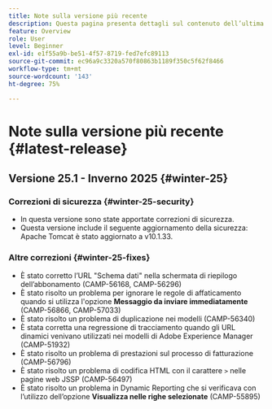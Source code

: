 ```yaml
---
title: Note sulla versione più recente
description: Questa pagina presenta dettagli sul contenuto dell’ultima versione Campaign Standard
feature: Overview
role: User
level: Beginner
exl-id: e1f55a9b-be51-4f57-8719-fed7efc89113
source-git-commit: ec96a9c3320a570f80863b1189f350c5f62f8466
workflow-type: tm+mt
source-wordcount: '143'
ht-degree: 75%

---
```



# Note sulla versione più recente {#latest-release}

<!--
## Release notes {#e-new-release}


This section lists improvements and changes included in the next Campaign Standard release.

>[!CAUTION]
>
>This content is subject to changes without prior notice until the stage environments upgrade date. Learn more in the [Release planning page](../../rn/using/release-planning.md).

-->

## Versione 25.1 - Inverno 2025 {#winter-25}

### Correzioni di sicurezza {#winter-25-security}

* In questa versione sono state apportate correzioni di sicurezza.
* Questa versione include il seguente aggiornamento della sicurezza: Apache Tomcat è stato aggiornato a v10.1.33.

### Altre correzioni {#winter-25-fixes}


* È stato corretto l’URL &quot;Schema dati&quot; nella schermata di riepilogo dell’abbonamento (CAMP-56168, CAMP-56296)
* È stato risolto un problema per ignorare le regole di affaticamento quando si utilizza l&#39;opzione **Messaggio da inviare immediatamente** (CAMP-56866, CAMP-57033)
* È stato risolto un problema di duplicazione nei modelli (CAMP-56340)
* È stata corretta una regressione di tracciamento quando gli URL dinamici venivano utilizzati nei modelli di Adobe Experience Manager (CAMP-51932)
* È stato risolto un problema di prestazioni sul processo di fatturazione (CAMP-56796)
* È stato risolto un problema di codifica HTML con il carattere `>` nelle pagine web JSSP (CAMP-56497)
* È stato risolto un problema in Dynamic Reporting che si verificava con l’utilizzo dell’opzione **Visualizza nelle righe selezionate** (CAMP-55895)

